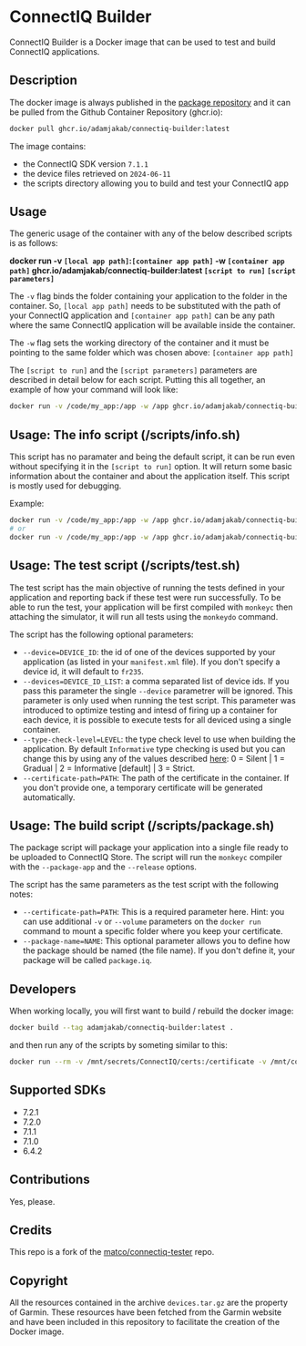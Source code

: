 # ConnectIQ Builder

ConnectIQ Builder is a Docker image that can be used to test and build ConnectIQ applications.

## Description

The docker image is always published in the [package repository](https://github.com/adamjakab/connectiq-builder/pkgs/container/connectiq-builder) and it can be pulled from the Github Container Repository (ghcr.io):

```bash
docker pull ghcr.io/adamjakab/connectiq-builder:latest
```

The image contains:

- the ConnectIQ SDK version `7.1.1`
- the device files retrieved on `2024-06-11`
- the scripts directory allowing you to build and test your ConnectIQ app

## Usage

The generic usage of the container with any of the below described scripts is as follows:

**docker run -v `[local app path]`:`[container app path]` -w `[container app path]` ghcr.io/adamjakab/connectiq-builder:latest `[script to run]` `[script parameters]`**

The `-v` flag binds the folder containing your application to the folder in the container. So, `[local app path]` needs to be substituted with the path of your ConnectIQ application and `[container app path]` can be any path where the same ConnectIQ application will be available inside the container.

The `-w` flag sets the working directory of the container and it must be pointing to the same folder which was chosen above: `[container app path]`

The `[script to run]` and the `[script parameters]` parameters are described in detail below for each script. Putting this all together, an example of how your command will look like:

```bash
docker run -v /code/my_app:/app -w /app ghcr.io/adamjakab/connectiq-builder:latest /scripts/info.sh
```

## Usage: The info script (/scripts/info.sh)

This script has no paramater and being the default script, it can be run even without specifying it in the `[script to run]` option.
It will return some basic information about the container and about the application itself. This script is mostly used for debugging.

Example:

```bash
docker run -v /code/my_app:/app -w /app ghcr.io/adamjakab/connectiq-builder:latest /scripts/info.sh
# or
docker run -v /code/my_app:/app -w /app ghcr.io/adamjakab/connectiq-builder:latest
```

## Usage: The test script (/scripts/test.sh)

The test script has the main objective of running the tests defined in your application and reporting back if these test were run successfully.
To be able to run the test, your application will be first compiled with `monkeyc` then attaching the simulator, it will run all tests using the `monkeydo`
command.

The script has the following optional parameters:

- `--device=DEVICE_ID`: the id of one of the devices supported by your application (as listed in your `manifest.xml` file). If you don't specify a device id, it will default to `fr235`.
- `--devices=DEVICE_ID_LIST`: a comma separated list of device ids. If you pass this parameter the single `--device` parametrer will be ignored. This parameter is only used when running the test script. This parameter was introduced to optimize testing and intesd of firing up a container for each device, it is possible to execute tests for all deviced using a single container.
- `--type-check-level=LEVEL`: the type check level to use when building the application. By default `Informative` type checking is used but you can change this by using any of the values described [here](https://developer.garmin.com/connect-iq/monkey-c/monkey-types/): 0 = Silent | 1 = Gradual | 2 = Informative [default] | 3 = Strict.
- `--certificate-path=PATH`: The path of the certificate in the container. If you don't provide one, a temporary certificate will be generated automatically.

## Usage: The build script (/scripts/package.sh)

The package script will package your application into a single file ready to be uploaded to ConnectIQ Store.
The script will run the `monkeyc` compiler with the `--package-app` and the `--release` options.

The script has the same parameters as the test script with the following notes:

- `--certificate-path=PATH`: This is a required parameter here. Hint: you can use additional `-v` or `--volume` parameters on the `docker run` command to mount a specific folder where you keep your certificate.
- `--package-name=NAME`: This optional parameter allows you to define how the package should be named (the file name). If you don't define it, your package will be called `package.iq`.

## Developers

When working locally, you will first want to build / rebuild the docker image:

```bash
docker build --tag adamjakab/connectiq-builder:latest .
```

and then run any of the scripts by someting similar to this:

```bash
docker run --rm -v /mnt/secrets/ConnectIQ/certs:/certificate -v /mnt/code/Garmin/myApp:/_build_ -w /_build_ adamjakab/connectiq-builder:latest /scripts/package.sh --type-check-level=2 --certificate-path=/certificate/my_developer_key --package-name=myApp_v1.2.3.iq
```

## Supported SDKs

- 7.2.1
- 7.2.0
- 7.1.1
- 7.1.0
- 6.4.2

## Contributions

Yes, please.

## Credits

This repo is a fork of the [matco/connectiq-tester](https://github.com/matco/connectiq-tester) repo.

## Copyright

All the resources contained in the archive `devices.tar.gz` are the property of Garmin. These resources have been fetched from the Garmin website and have been included in this repository to facilitate the creation of the Docker image.
